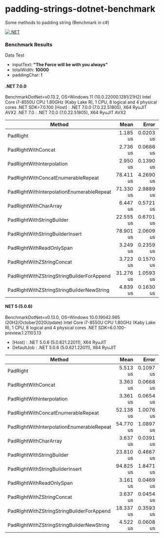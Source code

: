 # padding-strings-dotnet-benchmark
Some methods to padding string (Benchmark in c#)

[![.NET](https://github.com/fernandezja/padding-strings-dotnet-benchmark/actions/workflows/CI-dotnet.yml/badge.svg)](https://github.com/fernandezja/padding-strings-dotnet-benchmark/actions/workflows/CI-dotnet.yml)

 ### Benchmark Results 

Data Test

 - inputText: **"The Force will be with you always"**
 - totalWidth: **10000**
 - paddingChar: **!**

#### .NET 7.0.0

BenchmarkDotNet=v0.13.2, OS=Windows 11 (10.0.22000.1281/21H2)
Intel Core i7-8550U CPU 1.80GHz (Kaby Lake R), 1 CPU, 8 logical and 4 physical cores
.NET SDK=7.0.100
  [Host]   : .NET 7.0.0 (7.0.22.51805), X64 RyuJIT AVX2
  .NET 7.0 : .NET 7.0.0 (7.0.22.51805), X64 RyuJIT AVX2


|                                    Method |      Mean |     Error |     StdDev |    Median |    Gen0 |   Gen1 | Allocated |
|------------------------------------------ |----------:|----------:|-----------:|----------:|--------:|-------:|----------:|
|                                  PadRight |  1.185 us | 0.0203 us |  0.0428 us |  1.180 us |  4.7607 |      - |   20024 B |
|                        PadRightWithConcat |  2.736 us | 0.0686 us |  0.1968 us |  2.710 us |  9.5215 | 0.0038 |   39984 B |
|                 PadRightWithInterpolation |  2.950 us | 0.1390 us |  0.3875 us |  2.797 us |  9.5215 | 0.0038 |   39984 B |
|        PadRightWithConcatEnumerableRepeat | 78.411 us | 4.2690 us | 11.8293 us | 75.109 us |  9.2773 | 0.4883 |   40016 B |
| PadRightWithInterpolationEnumerableRepeat | 71.330 us | 2.9889 us |  8.0295 us | 68.072 us |  9.5215 | 0.1221 |   40016 B |
|                     PadRightWithCharArray |  6.447 us | 0.5721 us |  1.6688 us |  5.978 us | 14.3433 | 0.0305 |   60136 B |
|                 PadRightWithStringBuilder | 22.555 us | 0.6701 us |  1.8790 us | 22.018 us | 12.8174 |      - |   53656 B |
|           PadRightWithStringBuilderInsert | 78.901 us | 2.0609 us |  5.8129 us | 76.772 us |  9.5215 |      - |   40200 B |
|                  PadRightWithReadOnlySpan |  3.249 us | 0.2359 us |  0.6767 us |  2.958 us |  9.5215 | 0.0038 |   39984 B |
|                 PadRightWithZStringConcat |  3.723 us | 0.1570 us |  0.4454 us |  3.587 us |  9.5215 |      - |   39984 B |
| PadRightWithZStringStringBuilderForAppend | 31.276 us | 1.0593 us |  3.0222 us | 30.515 us | 20.3857 |      - |   85584 B |
| PadRightWithZStringStringBuilderNewString |  4.839 us | 0.1630 us |  0.4730 us |  4.699 us | 24.9939 | 0.0076 |  105544 B |


 #### NET 5 (5.0.6)

BenchmarkDotNet=v0.13.0, OS=Windows 10.0.19042.985 (20H2/October2020Update)
Intel Core i7-8550U CPU 1.80GHz (Kaby Lake R), 1 CPU, 8 logical and 4 physical cores
.NET SDK=6.0.100-preview.1.21103.13

 -  [Host]     : .NET 5.0.6 (5.0.621.22011), X64 RyuJIT
  - DefaultJob : .NET 5.0.6 (5.0.621.22011), X64 RyuJIT



|                                    Method |      Mean |     Error |    StdDev | Ratio | RatioSD |   Gen 0 |  Gen 1 | Allocated |
|------------------------------------------ |----------:|----------:|----------:|------:|--------:|--------:|-------:|----------:|
|                                  PadRight |  5.513 us | 0.1097 us | 0.2086 us |  1.00 |    0.00 |  4.7607 |      - |     20 KB |
|                        PadRightWithConcat |  3.363 us | 0.0668 us | 0.1625 us |  0.61 |    0.03 |  9.5215 |      - |     39 KB |
|                 PadRightWithInterpolation |  3.361 us | 0.0654 us | 0.1791 us |  0.62 |    0.05 |  9.5215 |      - |     39 KB |
|        PadRightWithConcatEnumerableRepeat | 52.138 us | 1.0076 us | 1.4451 us |  9.48 |    0.51 |  9.5215 |      - |     39 KB |
| PadRightWithInterpolationEnumerableRepeat | 54.770 us | 1.0897 us | 1.6310 us |  9.92 |    0.49 |  9.5215 |      - |     39 KB |
|                     PadRightWithCharArray |  3.637 us | 0.0391 us | 0.0326 us |  0.67 |    0.02 | 14.3509 |      - |     59 KB |
|                 PadRightWithStringBuilder | 23.810 us | 0.4667 us | 0.5188 us |  4.38 |    0.20 | 12.8174 | 1.4038 |     52 KB |
|           PadRightWithStringBuilderInsert | 94.825 us | 1.8471 us | 2.8758 us | 17.17 |    0.85 |  9.5215 |      - |     39 KB |
|                  PadRightWithReadOnlySpan |  3.161 us | 0.0469 us | 0.0416 us |  0.58 |    0.02 |  9.5215 |      - |     39 KB |
|                 PadRightWithZStringConcat |  3.637 us | 0.0454 us | 0.0591 us |  0.67 |    0.03 |  9.5215 |      - |     39 KB |
| PadRightWithZStringStringBuilderForAppend | 18.337 us | 0.3593 us | 0.6837 us |  3.33 |    0.18 | 20.3857 |      - |     84 KB |
| PadRightWithZStringStringBuilderNewString |  4.522 us | 0.0608 us | 0.0539 us |  0.83 |    0.03 | 24.9939 | 0.0076 |    103 KB |